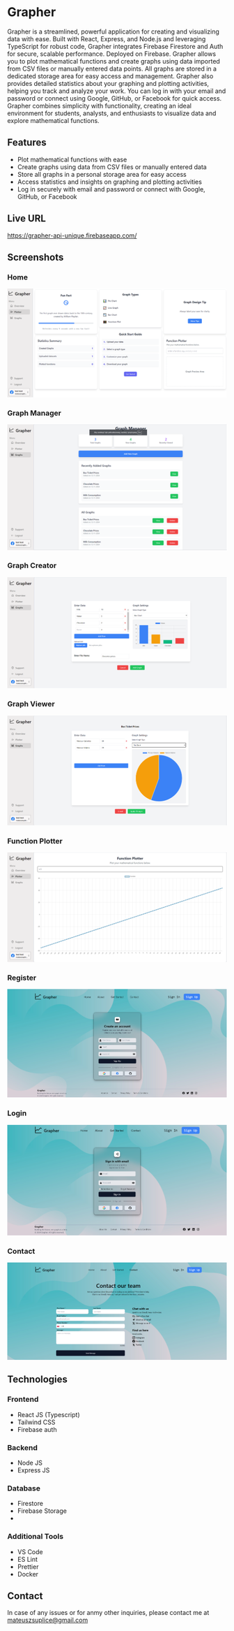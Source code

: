 # Grapher

Grapher is a streamlined, powerful application for creating and visualizing data with ease. Built with React, Express, and Node.js and leveraging TypeScript for robust code, Grapher integrates Firebase Firestore and Auth for secure, scalable performance. Deployed on Firebase. Grapher allows you to plot mathematical functions and create graphs using data imported from CSV files or manually entered data points. All graphs are stored in a dedicated storage area for easy access and management. Grapher also provides detailed statistics about your graphing and plotting activities, helping you track and analyze your work. You can log in with your email and password or connect using Google, GitHub, or Facebook for quick access. Grapher combines simplicity with functionality, creating an ideal environment for students, analysts, and enthusiasts to visualize data and explore mathematical functions.

## Features
- Plot mathematical functions with ease
- Create graphs using data from CSV files or manually entered data
- Store all graphs in a personal storage area for easy access
- Access statistics and insights on graphing and plotting activities
- Log in securely with email and password or connect with Google, GitHub, or Facebook

## Live URL
https://grapher-api-unique.firebaseapp.com/

## Screenshots

### Home

![Home](./screenshots/Home.png)

### Graph Manager

![Graph Manager](./screenshots/GraphManager.png)

### Graph Creator

![Graph Creator](./screenshots/AddGraph.png)

### Graph Viewer

![Graph Viewer](./screenshots/ViewGraph.png)

### Function Plotter

![Function Plotter](./screenshots/Plotter.png)

### Register

![Register](./screenshots/SignUp.png)

### Login

![Login](./screenshots/SignIn.png)

### Contact

![Contact](./screenshots/Contact.png)

## Technologies

### Frontend
  - React JS (Typescript)
  - Tailwind CSS
  - Firebase auth

### Backend
  - Node JS
  - Express JS

### Database
  - Firestore
  - Firebase Storage
  - 
### Additional Tools
- VS Code
- ES Lint
- Prettier
- Docker


## Contact

In case of any issues or for anmy other inquiries, please contact me at mateuszsuplice@gmail.com


